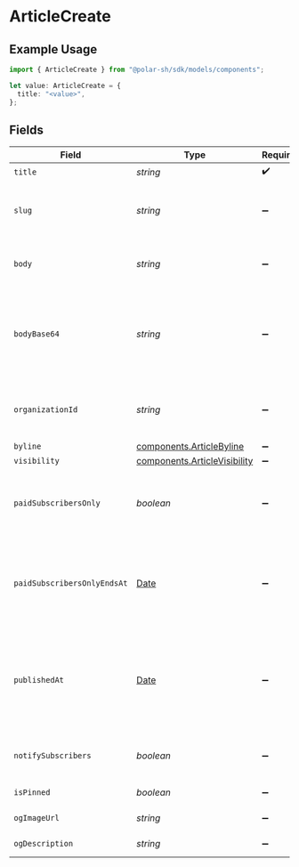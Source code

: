 # ArticleCreate

## Example Usage

```typescript
import { ArticleCreate } from "@polar-sh/sdk/models/components";

let value: ArticleCreate = {
  title: "<value>",
};
```

## Fields

| Field                                                                                                                                                                            | Type                                                                                                                                                                             | Required                                                                                                                                                                         | Description                                                                                                                                                                      |
| -------------------------------------------------------------------------------------------------------------------------------------------------------------------------------- | -------------------------------------------------------------------------------------------------------------------------------------------------------------------------------- | -------------------------------------------------------------------------------------------------------------------------------------------------------------------------------- | -------------------------------------------------------------------------------------------------------------------------------------------------------------------------------- |
| `title`                                                                                                                                                                          | *string*                                                                                                                                                                         | :heavy_check_mark:                                                                                                                                                               | Title of the article.                                                                                                                                                            |
| `slug`                                                                                                                                                                           | *string*                                                                                                                                                                         | :heavy_minus_sign:                                                                                                                                                               | Slug of the article to be used in URLs. If no slug is provided one will be generated from the title.                                                                             |
| `body`                                                                                                                                                                           | *string*                                                                                                                                                                         | :heavy_minus_sign:                                                                                                                                                               | Body in string format. Either one of body or body_base64 is required.                                                                                                            |
| `bodyBase64`                                                                                                                                                                     | *string*                                                                                                                                                                         | :heavy_minus_sign:                                                                                                                                                               | Body in base64-encoded format. Can be helpful to bypass Web Application Firewalls (WAF). Either one of body or body_base64 is required.                                          |
| `organizationId`                                                                                                                                                                 | *string*                                                                                                                                                                         | :heavy_minus_sign:                                                                                                                                                               | The ID of the organization owning the article. **Required unless you use an organization token.**                                                                                |
| `byline`                                                                                                                                                                         | [components.ArticleByline](../../models/components/articlebyline.md)                                                                                                             | :heavy_minus_sign:                                                                                                                                                               | N/A                                                                                                                                                                              |
| `visibility`                                                                                                                                                                     | [components.ArticleVisibility](../../models/components/articlevisibility.md)                                                                                                     | :heavy_minus_sign:                                                                                                                                                               | N/A                                                                                                                                                                              |
| `paidSubscribersOnly`                                                                                                                                                            | *boolean*                                                                                                                                                                        | :heavy_minus_sign:                                                                                                                                                               | Set to true to only make this article available for subscribers to a paid subscription tier in the organization.                                                                 |
| `paidSubscribersOnlyEndsAt`                                                                                                                                                      | [Date](https://developer.mozilla.org/en-US/docs/Web/JavaScript/Reference/Global_Objects/Date)                                                                                    | :heavy_minus_sign:                                                                                                                                                               | If specified, time at which the article should no longer be restricted to paid subscribers. Only relevant if `paid_subscribers_only` is true.                                    |
| `publishedAt`                                                                                                                                                                    | [Date](https://developer.mozilla.org/en-US/docs/Web/JavaScript/Reference/Global_Objects/Date)                                                                                    | :heavy_minus_sign:                                                                                                                                                               | Time of publishing. If this date is in the future, the post will be scheduled to publish at this time. If visibility is 'public', published_at will default to the current time. |
| `notifySubscribers`                                                                                                                                                              | *boolean*                                                                                                                                                                        | :heavy_minus_sign:                                                                                                                                                               | Set to true to deliver this article via email and/or notifications to subscribers.                                                                                               |
| `isPinned`                                                                                                                                                                       | *boolean*                                                                                                                                                                        | :heavy_minus_sign:                                                                                                                                                               | If the article should be pinned                                                                                                                                                  |
| `ogImageUrl`                                                                                                                                                                     | *string*                                                                                                                                                                         | :heavy_minus_sign:                                                                                                                                                               | Custom og:image URL value                                                                                                                                                        |
| `ogDescription`                                                                                                                                                                  | *string*                                                                                                                                                                         | :heavy_minus_sign:                                                                                                                                                               | Custom og:description value                                                                                                                                                      |